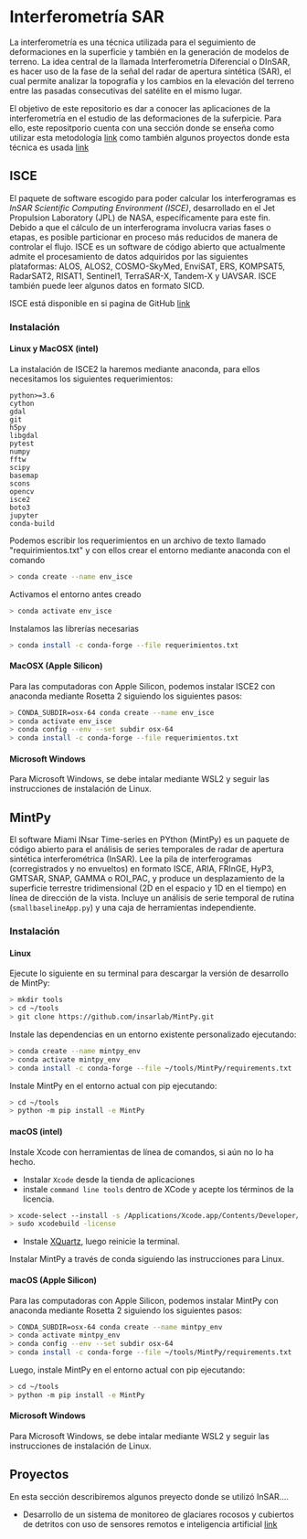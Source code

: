 # Interferometría SAR

La interferometría es una técnica utilizada para el seguimiento de deformaciones en la superficie y también en la generación de modelos de terreno. La idea central de la llamada Interferometría Diferencial o DInSAR, es hacer uso de la fase de la señal del radar de apertura sintética (SAR), el cual permite analizar la topografía y los cambios en la elevación del terreno entre las pasadas consecutivas del satélite en el mismo lugar.

El objetivo de este repositorio es dar a conocer las aplicaciones de la interferometría en el estudio de las deformaciones de la suferpicie. Para ello, este repositporio cuenta con una sección donde se enseña como utilizar esta metodología [link](/Notebooks/) como también algunos proyectos donde esta técnica es usada [link](#proyectos)<br>

## ISCE

El paquete de software escogido para poder calcular los interferogramas es *InSAR Scientific Computing Environment (ISCE)*, desarrollado en el Jet Propulsion Laboratory (JPL) de NASA, específicamente para este fin. Debido a que el cálculo de un interferograma involucra varias fases o etapas, es posible particionar en proceso más reducidos de manera de controlar el flujo. ISCE es un software de código abierto que actualmente admite el procesamiento de datos adquiridos por las siguientes plataformas: ALOS, ALOS2, COSMO-SkyMed, EnviSAT, ERS, KOMPSAT5, RadarSAT2, RISAT1, Sentinel1, TerraSAR-X, Tandem-X y UAVSAR. ISCE también puede leer algunos datos en formato SICD.

ISCE está disponible en si pagina de GitHub [link](https://github.com/isce-framework/isce2)

### Instalación 

#### Linux y MacOSX (intel)

La instalación de ISCE2 la haremos mediante anaconda, para ellos necesitamos los siguientes requerimientos:

```
python>=3.6
cython
gdal
git
h5py
libgdal
pytest
numpy
fftw
scipy
basemap
scons
opencv
isce2 
boto3 
jupyter 
conda-build
```
Podemos escribir los requerimientos en un archivo de texto llamado "requirimientos.txt" y con ellos crear el entorno mediante anaconda con el comando
```bash
> conda create --name env_isce
```
Activamos el entorno antes creado
```bash
> conda activate env_isce
```
Instalamos las librerías necesarias
```bash
> conda install -c conda-forge --file requerimientos.txt
``` 

#### MacOSX (Apple Silicon)

Para las computadoras con Apple Silicon, podemos instalar ISCE2 con anaconda mediante Rosetta 2 siguiendo los siguientes pasos:
```bash
> CONDA_SUBDIR=osx-64 conda create --name env_isce
> conda activate env_isce
> conda config --env --set subdir osx-64 
> conda install -c conda-forge --file requerimientos.txt
```

#### Microsoft Windows

Para Microsoft Windows, se debe intalar mediante WSL2 y seguir las instrucciones de instalación de Linux.

## MintPy

El software Miami INsar Time-series en PYthon (MintPy) es un paquete de código abierto para el análisis de series temporales de radar de apertura sintética interferométrica (InSAR). Lee la pila de interferogramas (corregistrados y no envueltos) en formato ISCE, ARIA, FRInGE, HyP3, GMTSAR, SNAP, GAMMA o ROI_PAC, y produce un desplazamiento de la superficie terrestre tridimensional (2D en el espacio y 1D en el tiempo) en línea de dirección de la vista. Incluye un análisis de serie temporal de rutina (`smallbaselineApp.py`) y una caja de herramientas independiente.

### Instalación 

#### Linux 

Ejecute lo siguiente en su terminal para descargar la versión de desarrollo de MintPy:

```bash
> mkdir tools
> cd ~/tools
> git clone https://github.com/insarlab/MintPy.git
```
Instale las dependencias en un entorno existente personalizado ejecutando:

```bash
> conda create --name mintpy_env
> conda activate mintpy_env
> conda install -c conda-forge --file ~/tools/MintPy/requirements.txt
```
Instale MintPy en el entorno actual con pip ejecutando:

```bash
> cd ~/tools
> python -m pip install -e MintPy
```

#### macOS (intel)

Instale Xcode con herramientas de línea de comandos, si aún no lo ha hecho.

- Instalar `Xcode` desde la tienda de aplicaciones
- instale `command line tools` dentro de XCode y acepte los términos de la licencia.

```bash
> xcode-select --install -s /Applications/Xcode.app/Contents/Developer/
> sudo xcodebuild -license
```
- Instale [XQuartz](https://www.xquartz.org/), luego reinicie la terminal.

Instalar MintPy a través de conda siguiendo las instrucciones para Linux.

#### macOS (Apple Silicon)

Para las computadoras con Apple Silicon, podemos instalar MintPy con anaconda mediante Rosetta 2 siguiendo los siguientes pasos:
```bash
> CONDA_SUBDIR=osx-64 conda create --name mintpy_env
> conda activate mintpy_env
> conda config --env --set subdir osx-64 
> conda install -c conda-forge --file ~/tools/MintPy/requirements.txt
```

Luego, instale MintPy en el entorno actual con pip ejecutando:

```bash
> cd ~/tools
> python -m pip install -e MintPy
```

#### Microsoft Windows

Para Microsoft Windows, se debe intalar mediante WSL2 y seguir las instrucciones de instalación de Linux.

<a id="proyectos"></a>
## Proyectos

En esta sección describiremos algunos preyecto donde se utilizó InSAR....

* Desarrollo de un sistema de monitoreo de glaciares rocosos y cubiertos de detritos con uso de sensores remotos e inteligencia artificial [link](/Proyectos/Glaciar_de_Roca)